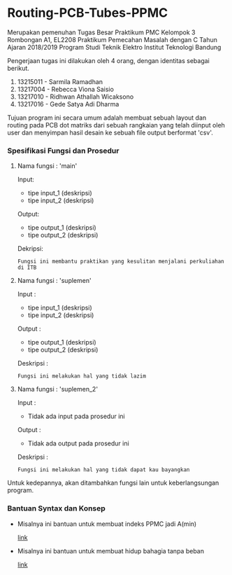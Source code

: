 # Routing-PCB-Tubes-PPMC
Merupakan pemenuhan Tugas Besar Praktikum PMC Kelompok 3 Rombongan A1,
EL2208 Praktikum Pemecahan Masalah dengan C Tahun Ajaran 2018/2019
Program Studi Teknik Elektro
Institut Teknologi Bandung

Pengerjaan tugas ini dilakukan oleh 4 orang, dengan identitas sebagai berikut.

1.  13215011 - Sarmila Ramadhan
2.  13217004 - Rebecca Viona Saisio
3.  13217010 - Ridhwan Athallah Wicaksono
4.  13217016 - Gede Satya Adi Dharma

Tujuan program ini secara umum adalah membuat sebuah layout dan routing pada PCB dot matriks dari sebuah rangkaian yang telah diinput oleh user dan menyimpan hasil desain ke sebuah file output berformat 'csv'.

### Spesifikasi Fungsi dan Prosedur

1.  Nama fungsi : 'main'

    Input: 
    - tipe input_1 (deskripsi)
    - tipe input_2 (deskripsi)
    
    Output: 
    - tipe output_1 (deskripsi)    
    - tipe output_2 (deskripsi)
    
    Dekripsi: 
    
        Fungsi ini membantu praktikan yang kesulitan menjalani perkuliahan di ITB
    
2.  Nama fungsi : 'suplemen'

    Input : 
    
    - tipe input_1 (deskripsi)    
    - tipe input_2 (deskripsi)
    
    Output : 
    
    - tipe output_1 (deskripsi)    
    - tipe output_2 (deskripsi)
    
    Deskripsi : 
    
        Fungsi ini melakukan hal yang tidak lazim
    
3.  Nama fungsi : 'suplemen_2'

    Input : 
    
    - Tidak ada input pada prosedur ini
    
    Output : 
    
    - Tidak ada output pada prosedur ini
    
    Deskripsi : 
    
        Fungsi ini melakukan hal yang tidak dapat kau bayangkan
    
Untuk kedepannya, akan ditambahkan fungsi lain untuk keberlangsungan program.

### Bantuan Syntax dan Konsep

  - Misalnya ini bantuan untuk membuat indeks PPMC jadi A(min)
  
      [link](https://www.google.com)
      
  - Misalnya ini bantuan untuk membuat hidup bahagia tanpa beban
  
      [link](https://www.google.com)
